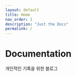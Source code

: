 ```yaml
---
layout: default
title: Home
nav_order: 1
description: "Just the Docs"
permalink: /
---
```


# Documentation
개인적인 기록을 위한 블로그

